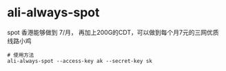 # ali-always-spot

spot 香港能够做到 7/月， 再加上200G的CDT，可以做到每个月7元的三网优质线路小鸡

```shell
# 使用方法
ali-always-spot --access-key ak --secret-key sk
```